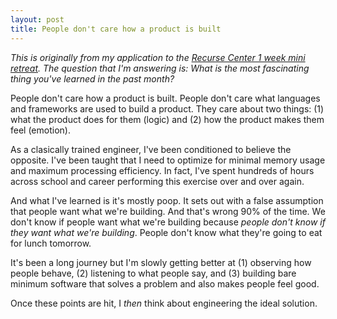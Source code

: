 ```yaml
---
layout: post
title: People don't care how a product is built
---
```


*This is originally from my application to the [Recurse Center 1 week mini retreat](https://www.recurse.com/blog/121-come-to-rc-for-a-one-week-retreat). The question that I'm answering is: What is the most fascinating thing you've learned in the past month?*

People don't care how a product is built. People don't care what languages and frameworks are used to build a product. They care about two things: (1) what the product does for them (logic) and (2) how the product makes them feel (emotion).

As a clasically trained engineer, I've been conditioned to believe the opposite. I've been taught that I need to optimize for minimal memory usage and maximum processing efficiency. In fact, I've spent hundreds of hours across school and career performing this exercise over and over again.

And what I've learned is it's mostly poop. It sets out with a false assumption that people want what we're building. And that's wrong 90% of the time. We don't know if people want what we're building because _people don't know if they want what we're building_. People don't know what they're going to eat for lunch tomorrow.

It's been a long journey but I'm slowly getting better at (1) observing how people behave, (2) listening to what people say, and (3) building bare minimum software that solves a problem and also makes people feel good. 

Once these points are hit, I _then_ think about engineering the ideal solution.
